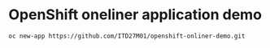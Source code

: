 # OpenShift oneliner application demo

    oc new-app https://github.com/ITD27M01/openshift-onliner-demo.git
